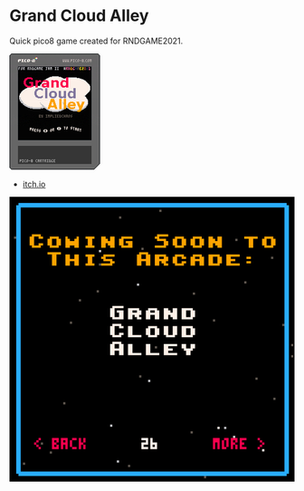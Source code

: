 # Grand Cloud Alley

Quick pico8 game created for RNDGAME2021.  

![Cartridge PNG](grand_cloud_alley.p8.png)

- [itch.io](https://impliedchaos.itch.io/grand-cloud-alley)

![RNDGAME result](rndgame.png)
